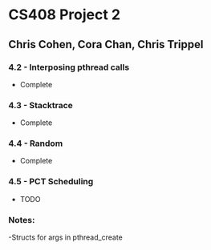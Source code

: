 # CS408 Project 2
## Chris Cohen, Cora Chan, Chris Trippel

### 4.2 - Interposing pthread calls
- Complete

### 4.3 - Stacktrace
- Complete

### 4.4 - Random
- Complete

### 4.5 - PCT Scheduling
- TODO



### Notes:
-Structs for args in pthread_create
